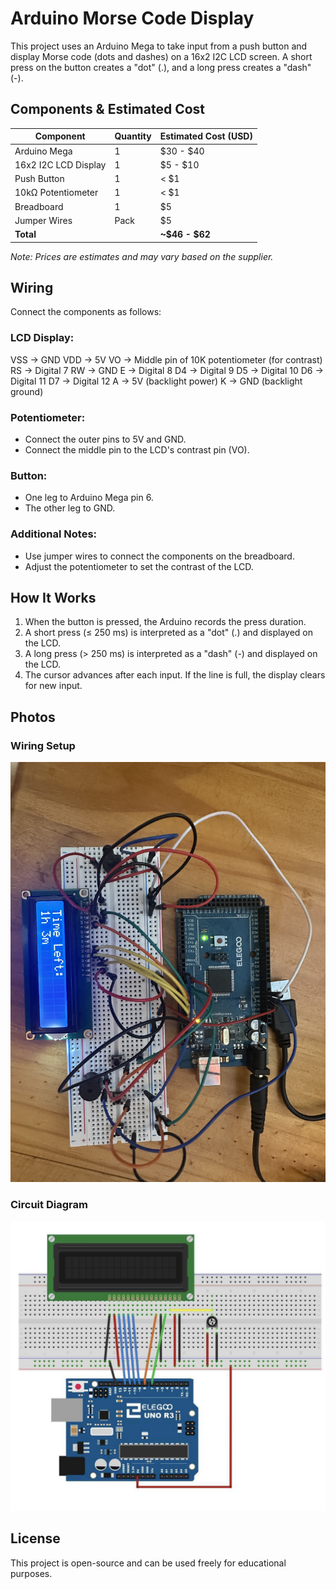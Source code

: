 # Arduino Morse Code Display

This project uses an Arduino Mega to take input from a push button and display Morse code (dots and dashes) on a 16x2 I2C LCD screen. A short press on the button creates a "dot" (.), and a long press creates a "dash" (-).

## Components & Estimated Cost

| Component            | Quantity | Estimated Cost (USD) |
|-----------------------|----------|-----------------------|
| Arduino Mega          | 1        | $30 - $40            |
| 16x2 I2C LCD Display  | 1        | $5 - $10             |
| Push Button           | 1        | < $1                 |
| 10kΩ Potentiometer    | 1        | < $1                 |
| Breadboard            | 1        | $5                   |
| Jumper Wires          | Pack     | $5                   |
| **Total**             |          | **~$46 - $62**       |

*Note: Prices are estimates and may vary based on the supplier.*

## Wiring

Connect the components as follows:

### LCD Display:
VSS → GND
VDD → 5V
VO  → Middle pin of 10K potentiometer (for contrast)
RS  → Digital 7
RW  → GND
E   → Digital 8
D4  → Digital 9
D5  → Digital 10
D6  → Digital 11
D7  → Digital 12
A   → 5V (backlight power)
K   → GND (backlight ground)


### Potentiometer:
- Connect the outer pins to 5V and GND.
- Connect the middle pin to the LCD's contrast pin (VO).

### Button:
- One leg to Arduino Mega pin 6.
- The other leg to GND.

### Additional Notes:
- Use jumper wires to connect the components on the breadboard.
- Adjust the potentiometer to set the contrast of the LCD.

## How It Works

1. When the button is pressed, the Arduino records the press duration.
2. A short press (≤ 250 ms) is interpreted as a "dot" (.) and displayed on the LCD.
3. A long press (> 250 ms) is interpreted as a "dash" (-) and displayed on the LCD.
4. The cursor advances after each input. If the line is full, the display clears for new input.

## Photos

### Wiring Setup
![Wiring Setup](./images/breadboard-closeup.jpg)

### Circuit Diagram
![Circuit Diagram](./images/full-setup.jpg)

## License

This project is open-source and can be used freely for educational purposes.